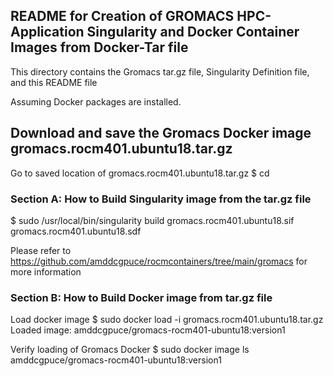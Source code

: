 ## README for Creation of GROMACS HPC-Application Singularity and Docker Container Images from Docker-Tar file

This directory contains the Gromacs tar.gz file, Singularity Definition file, and this README file

Assuming Docker packages are installed.

## Download and save the Gromacs Docker image gromacs.rocm401.ubuntu18.tar.gz

Go to saved location of gromacs.rocm401.ubuntu18.tar.gz
$ cd <dir-of-tar-file>


### Section A: How to Build Singularity image from the tar.gz file

$ sudo /usr/local/bin/singularity build gromacs.rocm401.ubuntu18.sif gromacs.rocm401.ubuntu18.sdf

Please refer to https://github.com/amddcgpuce/rocmcontainers/tree/main/gromacs for more information


### Section B: How to Build Docker image from tar.gz file

Load docker image
$ sudo docker load -i gromacs.rocm401.ubuntu18.tar.gz
Loaded image: amddcgpuce/gromacs-rocm401-ubuntu18:version1

Verify loading of Gromacs Docker
$ sudo docker image ls amddcgpuce/gromacs-rocm401-ubuntu18:version1

